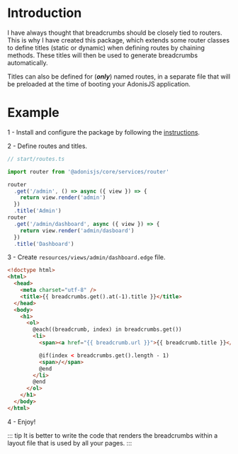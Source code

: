 # Introduction

I have always thought that breadcrumbs should be closely tied to routers. This is why I have created this package, which extends some router classes to define titles (static or dynamic) when defining routes by chaining methods. These titles will then be used to generate breadcrumbs automatically.

Titles can also be defined for (**_only_**) named routes, in a separate file that will be preloaded at the time of booting your AdonisJS application.

# Example

1 - Install and configure the package by following the [instructions](./instructions.html).

2 - Define routes and titles.

```typescript
// start/routes.ts

import router from '@adonisjs/core/services/router'

router
  .get('/admin', () => async ({ view }) => {
    return view.render('admin')
  })
  .title('Admin')
router
  .get('/admin/dashboard', async ({ view }) => {
    return view.render('admin/dasboard')
  })
  .title('Dashboard')
```

3 - Create `resources/views/admin/dashboard.edge` file.

```html
<!doctype html>
<html>
  <head>
    <meta charset="utf-8" />
    <title>{{ breadcrumbs.get().at(-1).title }}</title>
  </head>
  <body>
    <h1>
      <ol>
        @each((breadcrumb, index) in breadcrumbs.get())
        <li>
          <span><a href="{{ breadcrumb.url }}">{{ breadcrumb.title }}</a></span>

          @if(index < breadcrumbs.get().length - 1)
          <span>/</span>
          @end
        </li>
        @end
      </ol>
    </h1>
  </body>
</html>
```

4 - Enjoy!

::: tip
It is better to write the code that renders the breadcrumbs within a layout file that is used by all your pages.
:::
